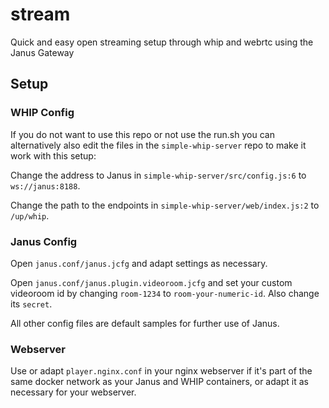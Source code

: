 # stream
Quick and easy open streaming setup through whip and webrtc using the Janus Gateway

## Setup
### WHIP Config
If you do not want to use this repo or not use the run.sh you can alternatively also edit the files in the `simple-whip-server` repo to make it work with this setup:

Change the address to Janus in `simple-whip-server/src/config.js:6` to `ws://janus:8188`.

Change the path to the endpoints in `simple-whip-server/web/index.js:2` to `/up/whip`.

### Janus Config
Open `janus.conf/janus.jcfg` and adapt settings as necessary.

Open `janus.conf/janus.plugin.videoroom.jcfg` and set your custom videoroom id by changing `room-1234`  to `room-your-numeric-id`. Also change its `secret`.

All other config files are default samples for further use of Janus.

### Webserver
Use or adapt `player.nginx.conf` in your nginx webserver if it's part of the same docker network as your Janus and WHIP containers, or adapt it as necessary for your webserver.
